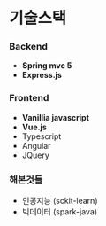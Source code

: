 # 기술스택

### Backend

 - **Spring mvc 5**
 - **Express.js**

### Frontend

- **Vanillia javascript**
- **Vue.js**
- Typescript
- Angular
- JQuery

### 해본것들

- 인공지능 (sckit-learn)
- 빅데이터 (spark-java)

